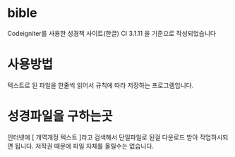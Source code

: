# bible
Codeigniter를 사용한 성경책 사이트(한글)
CI 3.1.11 을 기준으로 작성되었습니다

# 사용방법
텍스트로 된 파일을 한줄씩 읽어서 규칙에 따라 저장하는 프로그램입니다.

# 성경파일을 구하는곳
인터넷에 [ 개역개정 텍스트 ]라고 검색해서 단일파일로 된걸 다운로드 받아 작업하시되면 됩니다.
저작권 때문에 파일 자체를 올릴수는 없습니다.
